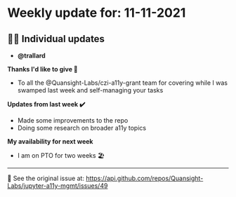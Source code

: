 # Weekly update for: 11-11-2021

## :singer: Individual updates

- **@trallard** 

 **Thanks I'd like to give 🙌**
-  To all the @Quansight-Labs/czi-a11y-grant  team for covering while I was swamped last week and self-managing your tasks

**Updates from last week :heavy_check_mark:**
- Made some improvements to the repo
- Doing some research on broader a11y topics

**My availability for next week**
- I am on PTO for two weeks 🏖️  
---


:link: See the original issue at: <https://api.github.com/repos/Quansight-Labs/jupyter-a11y-mgmt/issues/49>

